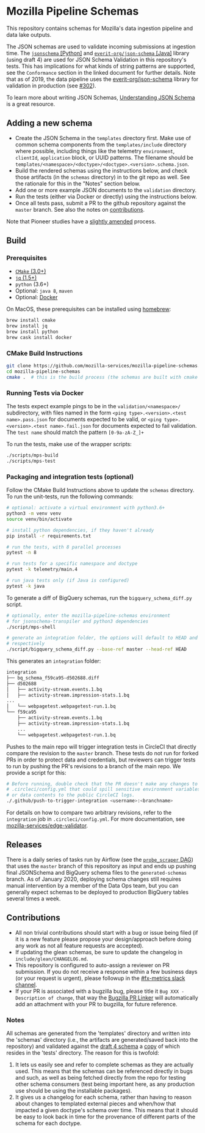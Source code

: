 # Mozilla Pipeline Schemas

This repository contains schemas for Mozilla's data ingestion pipeline and data
lake outputs.

The JSON schemas are used to validate incoming submissions at ingestion time.
The [`jsonschema` [Python]](https://python-jsonschema.readthedocs.io/en/stable/)
and [`everit-org/json-schema` [Java]](https://github.com/everit-org/json-schema)
library (using draft 4) are used for JSON Schema Validation in this repository's
tests.
This has implications for what kinds of string patterns are supported,
see the `Conformance` section in the linked document for further details.
Note that as of 2019, the data pipeline uses the
[everit-org/json-schema](https://github.com/everit-org/json-schema) library
for validation in production (see
[#302](https://github.com/mozilla-services/mozilla-pipeline-schemas/issues/332)).

To learn more about writing JSON Schemas,
[Understanding JSON Schema](https://spacetelescope.github.io/understanding-json-schema/index.html)
is a great resource.

## Adding a new schema

- Create the JSON Schema in the `templates` directory first. Make use of common schema components from the `templates/include` directory where possible, including things like the telemetry `environment`, `clientId`, `application` block, or UUID patterns. The filename should be `templates/<namespace>/<doctype>/<doctype>.<version>.schema.json`.
- Build the rendered schemas using the instructions below, and check those artifacts (in the `schemas` directory) in to the git repo as well. See the rationale for this in the "Notes" section below.
- Add one or more example JSON documents to the `validation` directory.
- Run the tests (either via Docker or directly) using the instructions below.
- Once all tests pass, submit a PR to the github repository against the `master` branch. See also the notes on [contributions](#contributions).

Note that Pioneer studies have a [slightly amended](README.pioneer.md) process.

## Build

### Prerequisites

* [`CMake` (3.0+)](http://cmake.org/cmake/resources/software.html)
* [`jq` (1.5+)](https://github.com/stedolan/jq)
* `python` (3.6+)
* Optional: `java 8`, `maven`
* Optional: [Docker](https://www.docker.com/get-started)

On MacOS, these prerequisites can be installed using [homebrew](https://brew.sh/):
```bash
brew install cmake
brew install jq
brew install python
brew cask install docker
```

### CMake Build Instructions

```bash
git clone https://github.com/mozilla-services/mozilla-pipeline-schemas.git
cd mozilla-pipeline-schemas
cmake .  # this is the build process (the schemas are built with cmake templates)
```

### Running Tests via Docker

The tests expect example pings to be in the `validation/<namespace>/` subdirectory, with files named
in the form `<ping type>.<version>.<test name>.pass.json` for documents expected to be valid, or
`<ping type>.<version>.<test name>.fail.json` for documents expected to fail validation.
The `test name` should match the pattern `[0-9a-zA-Z_]+`

To run the tests, make use of the wrapper scripts:

```bash
./scripts/mps-build
./scripts/mps-test
```

### Packaging and integration tests (optional)

Follow the CMake Build Instructions above to update the `schemas` directory.
To run the unit-tests, run the following commands:

```bash
# optional: activate a virtual environment with python3.6+
python3 -m venv venv
source venv/bin/activate

# install python dependencies, if they haven't already
pip install -r requirements.txt

# run the tests, with 8 parallel processes
pytest -n 8

# run tests for a specific namespace and doctype
pytest -k telemetry/main.4

# run java tests only (if Java is configured)
pytest -k java
```

To generate a diff of BigQuery schemas, run the `bigquery_schema_diff.py` script.

```bash
# optionally, enter the mozilla-pipeline-schemas environment
# for jsonschema-transpiler and python3 dependencies
./script/mps-shell

# generate an integration folder, the options will default to HEAD and master
# respectively
./script/bigquery_schema_diff.py --base-ref master --head-ref HEAD
```

This generates an `integration` folder:

```bash
integration
├── bq_schema_f59ca95-d502688.diff
├── d502688
│   ├── activity-stream.events.1.bq
│   ├── activity-stream.impression-stats.1.bq
...
│   └── webpagetest.webpagetest-run.1.bq
└── f59ca95
    ├── activity-stream.events.1.bq
    ├── activity-stream.impression-stats.1.bq
    ...
    └── webpagetest.webpagetest-run.1.bq
```

Pushes to the main repo will trigger integration tests in CircleCI that directly
compare the revision to the `master` branch. These tests do not run for forked PRs
in order to protect data and credentials, but reviewers can trigger tests to run
by pushing the PR's revisions to a branch of the main repo. We provide a script for this:

```bash
# Before running, double check that the PR doesn't make any changes to
# .circleci/config.yml that could spill sensitive environment variables
# or data contents to the public CircleCI logs.
./.github/push-to-trigger-integration <username>:<branchname>
```

For details on how to compare two arbitrary revisions, refer to the `integration` job in `.circleci/config.yml`. For more documentation, see [mozilla-services/edge-validator](https://github.com/mozilla-services/edge-validator).

## Releases

There is a daily series of tasks run by Airflow (see the
[`probe_scraper` DAG](https://github.com/mozilla/telemetry-airflow/blob/master/dags/probe_scraper.py))
that uses the `master` branch of this repository as input and ends up pushing
final JSONSchema and BigQuery schema files to the `generated-schemas` branch.
As of January 2020, deploying schema changes still requires manual intervention
by a member of the Data Ops team, but you can generally expect schemas to be
deployed to production BigQuery tables several times a week.

## Contributions

* All non trivial contributions should start with a bug or issue being filed (if it is
  a new feature please propose your design/approach before doing any work as not
  all feature requests are accepted).
* If updating the glean schemas, be sure to update the changelog in
  `include/glean/CHANGELOG.md`.
* This repository is configured to auto-assign a reviewer on PR submission. If you
  do not receive a response within a few business days (or your request is
  urgent), please followup in the
  [#fx-metrics slack channel](https://mozilla.slack.com/messages/fx-metrics/).
* If your PR is associated with a bugzilla bug, please title it `Bug XXX - Description of change`, that way the [Bugzilla PR Linker](https://github.com/mozilla/github-bugzilla-pr-linker) will automatically add an attachment with your PR to bugzilla, for future reference.

### Notes

All schemas are generated from the 'templates' directory and written into the
'schemas' directory (i.e., the artifacts are generated/saved back into the
repository) and validated against the [draft 4 schema](http://json-schema.org/draft-04/schema)
a [copy](https://github.com/mozilla-services/mozilla-pipeline-schemas/blob/master/tests/hindsight/jsonschema.4.json)
of which resides in the 'tests' directory. The reason for this is twofold:

1. It lets us easily see and refer to complete schemas as they are actually used.
This means that the schemas can be referenced directly in bugs and such,
as well as being fetched directly from the repo for testing other schema
consumers (test being important here, as any production use should be using the
installable packages).
1. It gives us a changelog for each schema, rather than having to reason about
changes to templated external pieces and when/how that impacted a given
doctype's schema over time. This means that it should be easy to look back in
time for the provenance of different parts of the schema for each doctype.
